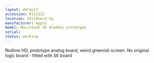 ```yaml
---
layout: default
accession: R111122
location: thirdnerd_hq
manufacturer: Apple
model: Macintosh SE Aladdin prototype
serial: 
status: working
---
```


Rodime HD, prototype analog board, weird greenish screen. No original logic board - fitted with SE board